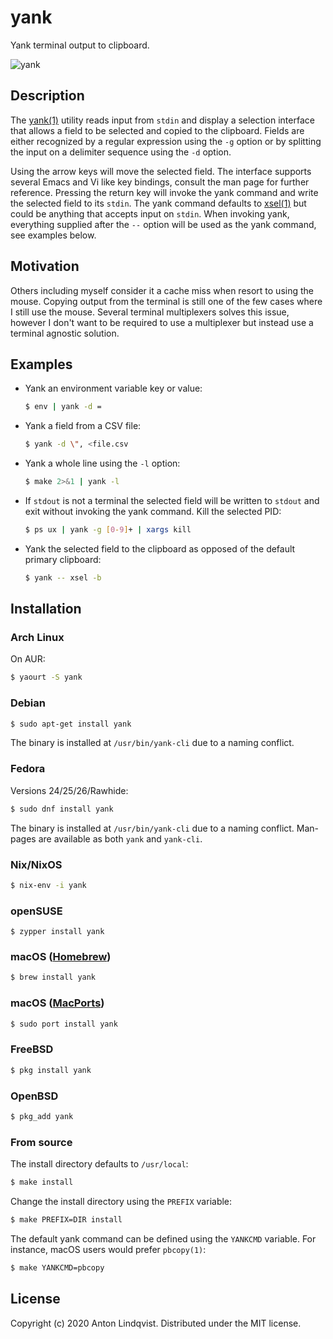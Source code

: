 # yank

Yank terminal output to clipboard.

![yank](https://raw.githubusercontent.com/mptre/yank/gh-pages/screencast.gif)

## Description

The
[yank(1)][yank]
utility reads input from `stdin` and display a selection interface that allows a
field to be selected and copied to the clipboard.
Fields are either recognized by a regular expression using the `-g` option or by
splitting the input on a delimiter sequence using the `-d` option.

Using the arrow keys will move the selected field.
The interface supports several Emacs and Vi like key bindings,
consult the man page for further reference.
Pressing the return key will invoke the yank command and write the selected
field to its `stdin`.
The yank command defaults to
[xsel(1)][xsel]
but could be anything that accepts input on `stdin`.
When invoking yank,
everything supplied after the `--` option will be used as the yank command,
see examples below.

## Motivation

Others including myself consider it a cache miss when resort to using the mouse.
Copying output from the terminal is still one of the few cases where I still use
the mouse.
Several terminal multiplexers solves this issue,
however I don't want to be required to use a multiplexer but instead use a
terminal agnostic solution.

## Examples

- Yank an environment variable key or value:

  ```sh
  $ env | yank -d =
  ```

- Yank a field from a CSV file:

  ```sh
  $ yank -d \", <file.csv
  ```

- Yank a whole line using the `-l` option:

  ```sh
  $ make 2>&1 | yank -l
  ```

- If `stdout` is not a terminal the selected field will be written to `stdout`
  and exit without invoking the yank command.
  Kill the selected PID:

  ```sh
  $ ps ux | yank -g [0-9]+ | xargs kill
  ```

- Yank the selected field to the clipboard as opposed of the default primary
  clipboard:

  ```sh
  $ yank -- xsel -b
  ```

## Installation

### Arch Linux

On AUR:

```sh
$ yaourt -S yank
```

### Debian

```sh
$ sudo apt-get install yank
```

The binary is installed at `/usr/bin/yank-cli` due to a naming conflict.

### Fedora

Versions 24/25/26/Rawhide:

```sh
$ sudo dnf install yank
```

The binary is installed at `/usr/bin/yank-cli` due to a naming conflict.
Man-pages are available as both `yank` and `yank-cli`.

### Nix/NixOS

```sh
$ nix-env -i yank
```

### openSUSE

```
$ zypper install yank
```

### macOS ([Homebrew](https://brew.sh))

```sh
$ brew install yank
```

### macOS ([MacPorts](https://www.macports.org))

```sh
$ sudo port install yank
```

### FreeBSD

```sh
$ pkg install yank
```

### OpenBSD

```sh
$ pkg_add yank
```

### From source

The install directory defaults to `/usr/local`:

```sh
$ make install
```

Change the install directory using the `PREFIX` variable:

```sh
$ make PREFIX=DIR install
```

The default yank command can be defined using the `YANKCMD` variable.
For instance,
macOS users would prefer `pbcopy(1)`:

```sh
$ make YANKCMD=pbcopy
```

## License

Copyright (c) 2020 Anton Lindqvist.
Distributed under the MIT license.

[xsel]: http://www.vergenet.net/~conrad/software/xsel/
[yank]: https://www.basename.se/yank/

